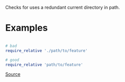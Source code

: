 
Checks for uses a redundant current directory in path.

# Examples

```ruby

# bad
require_relative './path/to/feature'

# good
require_relative 'path/to/feature'
```

[Source](http://www.rubydoc.info/gems/rubocop/RuboCop/Cop/Style/RedundantCurrentDirectoryInPath)